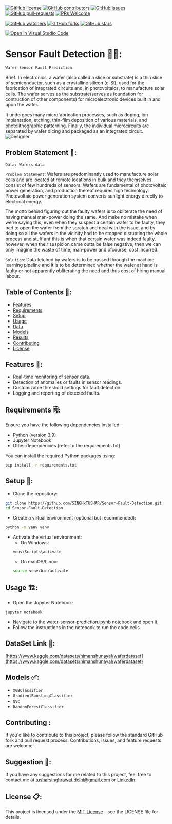 [![GitHub license](https://img.shields.io/github/license/SINGHxTUSHAR/Sensor-Fault-Detection.svg)](https://github.com/SINGHxTUSHAR/Sensor-Fault-Detection/blob/master/LICENSE)
[![GitHub contributors](https://img.shields.io/github/contributors/SINGHxTUSHAR/Sensor-Fault-Detection.svg)](https://GitHub.com/SINGHxTUSHAR/Sensor-Fault-Detection/graphs/contributors/)
[![GitHub issues](https://img.shields.io/github/issues/SINGHxTUSHAR/Sensor-Fault-Detection.svg)](https://GitHub.com/SINGHxTUSHAR/Sensor-Fault-Detection/issues/)
[![GitHub pull-requests](https://img.shields.io/github/issues-pr/SINGHxTUSHAR/Sensor-Fault-Detection.svg)](https://GitHub.com/SINGHxTUSHAR/Sensor-Fault-Detection/pulls/)
[![PRs Welcome](https://img.shields.io/badge/PRs-welcome-brightgreen.svg?style=flat-square)](http://makeapullrequest.com)


[![GitHub watchers](https://img.shields.io/github/watchers/SINGHxTUSHAR/Sensor-Fault-Detection.svg?style=social&label=Watch&maxAge=2592000)](https://GitHub.com/SINGHxTUSHAR/Sensor-Fault-Detection/watchers/)
[![GitHub forks](https://img.shields.io/github/forks/SINGHxTUSHAR/Sensor-Fault-Detection.svg?style=social&label=Fork&maxAge=2592000)](https://GitHub.com/SINGHxTUSHAR/Sensor-Fault-Detection/network/)
[![GitHub stars](https://img.shields.io/github/stars/SINGHxTUSHAR/Sensor-Fault-Detection.svg?style=social&label=Star&maxAge=2592000)](https://GitHub.com/SINGHxTUSHAR/Sensor-Fault-Detection/stargazers/)

[![Open in Visual Studio Code](https://img.shields.io/static/v1?logo=visualstudiocode&label=&message=Open%20in%20Visual%20Studio%20Code&labelColor=2c2c32&color=007acc&logoColor=007acc)](https://open.vscode.dev/SINGHxTUSHAR/Sensor-Fault-Detection)



# Sensor Fault Detection 📡🔌:

`Wafer Sensor Fault Prediction`

Brief: In electronics, a wafer (also called a slice or substrate) is a thin slice of semiconductor, such as a crystalline silicon (c-Si), used for the fabrication of integrated circuits and, in photovoltaics, to manufacture solar cells. The wafer serves as the substrate(serves as foundation for contruction of other components) for microelectronic devices built in and upon the wafer.

It undergoes many microfabrication processes, such as doping, ion implantation, etching, thin-film deposition of various materials, and photolithographic patterning. Finally, the individual microcircuits are separated by wafer dicing and packaged as an integrated circuit.
![Designer](https://github.com/SINGHxTUSHAR/Sensor-Fault-Detection/assets/113624520/a6bbeecf-478b-4424-8c85-64508df72806)


## Problem Statement 📝:
`Data: Wafers data`

`Problem Statement`: Wafers are predominantly used to manufacture solar cells and are located at remote locations in bulk and they themselves consist of few hundreds of sensors. Wafers are fundamental of photovoltaic power generation, and production thereof requires high technology. Photovoltaic power generation system converts sunlight energy directly to electrical energy.

The motto behind figuring out the faulty wafers is to obliterate the need of having manual man-power doing the same. And make no mistake when we're saying this, even when they suspect a certain wafer to be faulty, they had to open the wafer from the scratch and deal with the issue, and by doing so all the wafers in the vicinity had to be stopped disrupting the whole process and stuff anf this is when that certain wafer was indeed faulty, however, when their suspicion came outta be false negative, then we can only imagine the waste of time, man-power and ofcourse, cost incurred.

`Solution`: Data fetched by wafers is to be passed through the machine learning pipeline and it is to be determined whether the wafer at hand is faulty or not apparently obliterating the need and thus cost of hiring manual labour.

## Table of Contents 📌:

- [Features](#features)
- [Requirements](#requirements)
- [Setup](#setup)
- [Usage](#usage)
- [Data](#data)
- [Models](#models)
- [Results](#results)
- [Contributing](#contributing)
- [License](#license)

## Features 📣:
* Real-time monitoring of sensor data.
* Detection of anomalies or faults in sensor readings.
* Customizable threshold settings for fault detection.
* Logging and reporting of detected faults.

## Requirements 🗒️:

Ensure you have the following dependencies installed:

- Python (version 3.9)
- Jupyter Notebook
- Other dependencies (refer to the requirements.txt)

You can install the required Python packages using:

```bash
pip install -r requirements.txt
```


## Setup 🔼:

- Clone the repository:
```bash
git clone https://github.com/SINGHxTUSHAR/Sensor-Fault-Detection.git
cd Sensor-Fault-Detection
```
- Create a virtual environment (optional but recommended):
```bash
python -m venv venv
```
- Activate the virtual environment:
  - On Windows:
   ```bash
   venv\Scripts\activate
   ```
  - On macOS/Linux:
  ```bash
  source venv/bin/activate
  ```

## Usage 🏗️:

- Open the Jupyter Notebook:
```bash
jupyter notebook
```
- Navigate to the water-sensor-prediction.ipynb notebook and open it.
- Follow the instructions in the notebook to run the code cells.

## DataSet Link 💬:
[https://www.kaggle.com/datasets/himanshunayal/waferdataset](https://www.kaggle.com/datasets/himanshunayal/waferdataset)

## Models ✅️:
* `XGBClassifier`
* `GradientBoostingClassifier`
* `SVC`
* `RandomForestClassifier`

## Contributing :
If you'd like to contribute to this project, please follow the standard GitHub fork and pull request process. Contributions, issues, and feature requests are welcome!

## Suggestion 🚀: 
If you have any suggestions for me related to this project, feel free to contact me at tusharsinghrawat.delhi@gmail.com or <a href="https://www.linkedin.com/in/singhxtushar/">LinkedIn</a>.

## License 📋:
This project is licensed under the <a href="https://github.com/SINGHxTUSHAR/Sensor-Fault-Detection/blob/main/LICENSE">MIT License</a> - see the LICENSE file for details.
